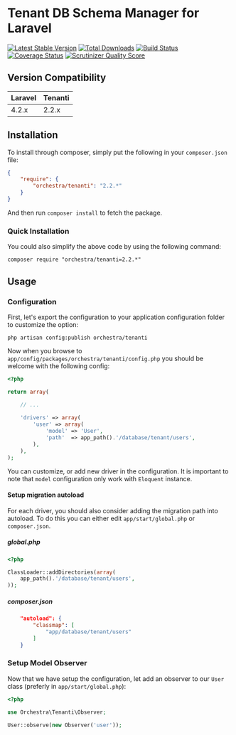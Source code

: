 Tenant DB Schema Manager for Laravel
==============

[![Latest Stable Version](https://poser.pugx.org/orchestra/tenanti/v/stable.png)](https://packagist.org/packages/orchestra/tenanti) 
[![Total Downloads](https://poser.pugx.org/orchestra/tenanti/downloads.png)](https://packagist.org/packages/orchestra/tenanti) 
[![Build Status](https://travis-ci.org/orchestral/tenanti.svg?branch=master)](https://travis-ci.org/orchestral/tenanti) 
[![Coverage Status](https://coveralls.io/repos/orchestral/tenanti/badge.png?branch=master)](https://coveralls.io/r/orchestral/tenanti?branch=master) 
[![Scrutinizer Quality Score](https://scrutinizer-ci.com/g/orchestral/tenanti/badges/quality-score.png?b=master)](https://scrutinizer-ci.com/g/orchestral/tenanti/) 

## Version Compatibility

Laravel  | Tenanti
:--------|:---------
 4.2.x   | 2.2.x

## Installation

To install through composer, simply put the following in your `composer.json` file:
 
```json
{
	"require": {
		"orchestra/tenanti": "2.2.*"
	}	
}
```

And then run `composer install` to fetch the package.

### Quick Installation

You could also simplify the above code by using the following command:

```
composer require "orchestra/tenanti=2.2.*"
```

## Usage

### Configuration

First, let's export the configuration to your application configuration folder to customize the option:

```
php artisan config:publish orchestra/tenanti
```
Now when you browse to `app/config/packages/orchestra/tenanti/config.php` you should be welcome with the following config:

```php
<?php

return array(

	// ...
	
	'drivers' => array(
        'user' => array(
            'model' => 'User',
            'path'  => app_path().'/database/tenant/users',
        ),
    ),
);
```

You can customize, or add new driver in the configuration. It is important to note that `model` configuration only work with `Eloquent` instance.

#### Setup migration autoload

For each driver, you should also consider adding the migration path into autoload. To do this you can either edit `app/start/global.php` or `composer.json`.

##### global.php

```php
<?php

ClassLoader::addDirectories(array(
	app_path().'/database/tenant/users',
));
```

##### composer.json

```json
	"autoload": {
		"classmap": [
			"app/database/tenant/users"
		]
	}
```

### Setup Model Observer

Now that we have setup the configuration, let add an observer to our `User` class (preferly in `app/start/global.php`):

```php
<?php

use Orchestra\Tenanti\Observer;

User::observe(new Observer('user'));
```